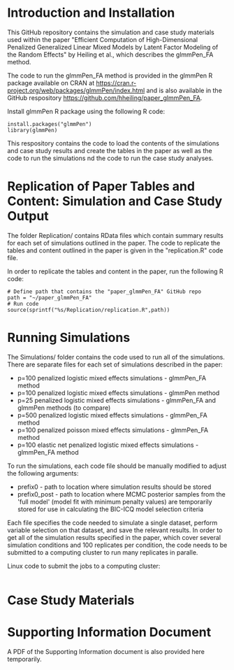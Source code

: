 # Introduction and Installation
This GitHub repository contains the simulation and case study materials used within the paper "Efficient Computation of High-Dimensional Penalized Generalized Linear Mixed Models by Latent Factor Modeling of the Random Effects" by Heiling et al., which describes the glmmPen_FA method. 

The code to run the glmmPen_FA method is provided in the glmmPen R package available on CRAN at https://cran.r-project.org/web/packages/glmmPen/index.html and is also available in the GitHub respository https://github.com/hheiling/paper_glmmPen_FA.

Install glmmPen R package using the following R code:

```
install.packages("glmmPen")
library(glmmPen)
```

This respository contains the code to load the contents of the simulations and case study results and create the tables in the paper as well as the code to run the simulations nd the code to run the case study analyses.

# Replication of Paper Tables and Content: Simulation and Case Study Output

The folder Replication/ contains RData files which contain summary results for each set of simulations outlined in the paper. The code to replicate the tables and content outlined in the paper is given in the "replication.R" code file.

In order to replicate the tables and content in the paper, run the following R code:

```
# Define path that contains the "paper_glmmPen_FA" GitHub repo
path = "~/paper_glmmPen_FA"
# Run code
source(sprintf("%s/Replication/replication.R",path))
```

# Running Simulations

The Simulations/ folder contains the code used to run all of the simulations. There are separate files for each set of simulations described in the paper:

* p=100 penalized logistic mixed effects simulations - glmmPen_FA method
* p=100 penalized logistic mixed effects simulations - glmmPen method
* p=25 penalized logistic mixed effects simulations - glmmPen_FA and glmmPen methods (to compare)
* p=500 penalized logistic mixed effects simulations - glmmPen_FA method
* p=100 penalized poisson mixed effects simulations - glmmPen_FA method
* p=100 elastic net penalized logistic mixed effects simulations - glmmPen_FA method

To run the simulations, each code file should be manually modified to adjust the following arguments:

* prefix0 - path to location where simulation results should be stored
* prefix0_post - path to location where MCMC posterior samples from the 'full model' (model fit with minimum penalty values) are temporarily stored for use in calculating the BIC-ICQ model selection criteria

Each file specifies the code needed to simulate a single dataset, perform variable selection on that dataset, and save the relevant results. In order to get all of the simulation results specified in the paper, which cover several simulation conditions and 100 replicates per condition, the code needs to be submitted to a computing cluster to run many replicates in paralle. 

Linux code to submit the jobs to a computing cluster:

```
```

# Case Study Materials


# Supporting Information Document

A PDF of the Supporting Information document is also provided here temporarily.

